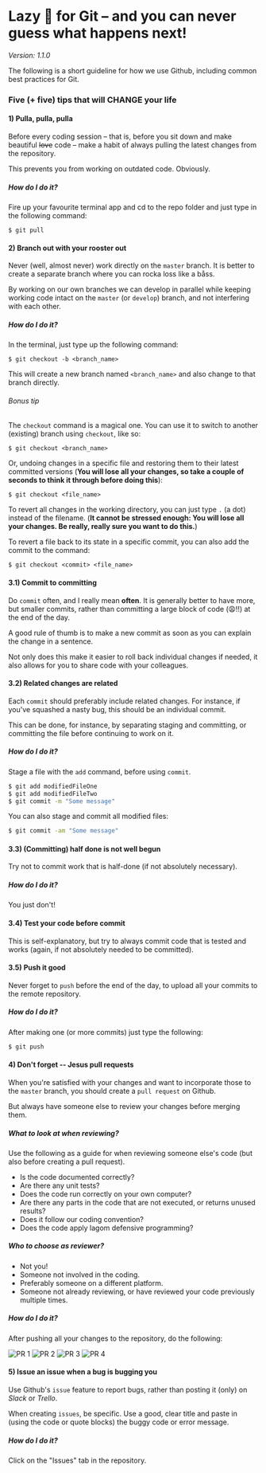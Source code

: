 # Lazy 🐶 for Git – and you can never guess what happens next!

*Version: 1.1.0*

The following is a short guideline for how we use Github, including common best practices for Git.

### Five (+ five) tips that will CHANGE your life

#### **1)** Pulla, pulla, pulla

Before every coding session – that is, before you sit down and make beautiful <s>love</s> code – make a habit of always pulling the latest changes from the repository.

This prevents you from working on outdated code. Obviously.

##### How do I do it?
Fire up your favourite terminal app and cd to the repo folder and just type in the following command:

```git
$ git pull
```

#### **2)** Branch out with your rooster out

Never (well, almost never) work directly on the ``master`` branch. It is better to create a separate branch where you can rocka loss like a båss.

By working on our own branches we can develop in parallel while keeping working code intact on the ``master`` (or ``develop``) branch, and not interfering with each other.

##### How do I do it?
In the terminal, just type up the following command:

```git
$ git checkout -b <branch_name>
```

This will create a new branch named ``<branch_name>`` and also change to that branch directly.

###### Bonus tip

The ``checkout`` command is a magical one. You can use it to switch to another (existing) branch using ``checkout``, like so:

```git
$ git checkout <branch_name>
```

Or, undoing changes in a specific file and restoring them to their latest committed versions (**You will lose all your changes, so take a couple of seconds to think it through before doing this**):

```git
$ git checkout <file_name>
```

To revert all changes in the working directory, you can just type ``.`` (a dot) instead of the filename. (**It cannot be stressed enough: You will lose all your changes. Be really, really sure you want to do this.**)

To revert a file back to its state in a specific commit, you can also add the commit to the command:

```git
$ git checkout <commit> <file_name>
```

#### **3.1)** Commit to committing

Do ``commit`` often, and I really mean **often**. It is generally better to have more, but smaller commits, rather than committing a large block of code (😩!!) at the end of the day.

A good rule of thumb is to make a new commit as soon as you can explain the change in a sentence.

Not only does this make it easier to roll back individual changes if needed, it also allows for you to share code with your colleagues.

#### **3.2)** Related changes are related

Each ``commit`` should preferably include related changes. For instance, if you've squashed a nasty bug, this should be an individual commit.

This can be done, for instance, by separating staging and committing, or committing the file before continuing to work on it.

##### How do I do it?
Stage a file with the ``add`` command, before using ``commit``.
```bash
$ git add modifiedFileOne
$ git add modifiedFileTwo
$ git commit -m "Some message"
```

You can also stage and commit all modified files:

```bash
$ git commit -am "Some message"
```

#### **3.3)** (Committing) half done is not well begun

Try not to commit work that is half-done (if not absolutely necessary).

##### How do I do it?

You just don't!

#### **3.4)** Test your code before commit

This is self-explanatory, but try to always commit code that is tested and works (again, if not absolutely needed to be committed).

#### **3.5)** Push it good

Never forget to ``push`` before the end of the day, to upload all your commits to the remote repository.

##### How do I do it?
After making one (or more commits) just type the following:

```bash
$ git push
```

#### **4)** Don't forget -- Jesus pull requests

When you're satisfied with your changes and want to incorporate those to the ``master`` branch, you should create a ``pull request`` on Github.

But always have someone else to review your changes before merging them.

##### What to look at when reviewing?

Use the following as a guide for when reviewing someone else's code (but also before creating a pull request).

* Is the code documented correctly?
* Are there any unit tests?
* Does the code run correctly on your own computer?
* Are there any parts in the code that are not executed, or returns unused results?
* Does it follow our coding convention?
* Does the code apply lagom defensive programming?

##### Who to choose as reviewer?

* Not you!
* Someone not involved in the coding.
* Preferably someone on a different platform.
* Someone not already reviewing, or have reviewed your code previously multiple times.

##### How do I do it?
After pushing all your changes to the repository, do the following:

![PR 1](PR-1.png?)
![PR 2](PR-2.png?)
![PR 3](PR-3.png?)
![PR 4](PR-4.png?)

#### **5)** Issue an issue when a bug is bugging you

Use Github's ``issue`` feature to report bugs, rather than posting it (only) on *Slack* or *Trello*.

When creating ``issues``, be specific. Use a good, clear title and paste in (using the code or quote blocks) the buggy code or error message.

##### How do I do it?
Click on the "Issues" tab in the repository.
